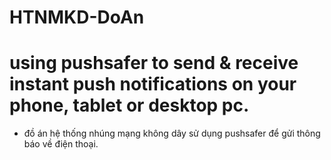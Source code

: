 # HTNMKD-DoAn

# using pushsafer to send & receive instant push notifications on your phone, tablet or desktop pc.

- đồ án hệ thống nhúng mạng không dây sử dụng pushsafer để gửi thông báo về điện thoại.
